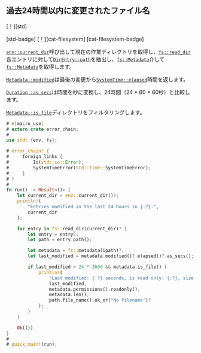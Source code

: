## <!--File names that have been modified in the last 24 hours--> 過去24時間以内に変更されたファイル名

<!--[!][std]-->
[！][std]
<!--[std-badge] [!][cat-filesystem]-->
[std-badge] [！][cat-filesystem]
[cat-filesystem-badge]
<!--Gets the current working directory by calling [`env::current_dir`], then for each entries in [`fs::read_dir`], extracts the [`DirEntry::path`] and gets the metada via [`fs::Metadata`].-->
[`env::current_dir`]呼び出して現在の作業ディレクトリを取得し、[`fs::read_dir`]各エントリに対して[`DirEntry::path`]を抽出し、[`fs::Metadata`]介して[`fs::Metadata`]を取得します。
<!--The [`Metadata::modified`] returns the [`SystemTime::elapsed`] time since last modification.-->
[`Metadata::modified`]は最後の変更から[`SystemTime::elapsed`]時間を返します。
<!--[`Duration::as_secs`] converts the time to seconds and compared with 24 hours (24 * 60 * 60 seconds).-->
[`Duration::as_secs`]は時間を秒に変換し、24時間（24 * 60 * 60秒）と比較します。
<!--[`Metadata::is_file`] filters out directories.-->
[`Metadata::is_file`]ディレクトリをフィルタリングします。

```rust
# #[macro_use]
# extern crate error_chain;
#
use std::{env, fs};

# error_chain! {
#     foreign_links {
#         Io(std::io::Error);
#         SystemTimeError(std::time::SystemTimeError);
#     }
# }
#
fn run() -> Result<()> {
    let current_dir = env::current_dir()?;
    println!(
        "Entries modified in the last 24 hours in {:?}:",
        current_dir
    );

    for entry in fs::read_dir(current_dir)? {
        let entry = entry?;
        let path = entry.path();

        let metadata = fs::metadata(&path)?;
        let last_modified = metadata.modified()?.elapsed()?.as_secs();

        if last_modified < 24 * 3600 && metadata.is_file() {
            println!(
                "Last modified: {:?} seconds, is read only: {:?}, size: {:?} bytes, filename: {:?}",
                last_modified,
                metadata.permissions().readonly(),
                metadata.len(),
                path.file_name().ok_or("No filename")?
            );
        }
    }

    Ok(())
}
#
# quick_main!(run);
```

<!--[`DirEntry::path`]: https://doc.rust-lang.org/std/fs/struct.DirEntry.html#method.path
 [`Duration::as_secs`]: https://doc.rust-lang.org/std/time/struct.Duration.html#method.as_secs
 [`env::current_dir`]: https://doc.rust-lang.org/std/env/fn.current_dir.html
 [`fs::Metadata`]: https://doc.rust-lang.org/std/fs/struct.Metadata.html
 [`fs::read_dir`]: https://doc.rust-lang.org/std/fs/fn.read_dir.html
 [`Metadata::is_file`]: https://doc.rust-lang.org/std/fs/struct.Metadata.html#method.is_file
 [`Metadata::modified`]: https://doc.rust-lang.org/std/fs/struct.Metadata.html#method.modified
 [`SystemTime::elapsed`]: https://doc.rust-lang.org/std/time/struct.SystemTime.html#method.elapsed
-->
[`DirEntry::path`]: https://doc.rust-lang.org/std/fs/struct.DirEntry.html#method.path
 [`Duration::as_secs`]: https://doc.rust-lang.org/std/time/struct.Duration.html#method.as_secs
 [`env::current_dir`]: https://doc.rust-lang.org/std/env/fn.current_dir.html
 [`fs::Metadata`]: https://doc.rust-lang.org/std/fs/struct.Metadata.html
 [`fs::read_dir`]: https://doc.rust-lang.org/std/fs/fn.read_dir.html
 [`Metadata::is_file`]: https://doc.rust-lang.org/std/fs/struct.Metadata.html#method.is_file
 [`Metadata::modified`]: https://doc.rust-lang.org/std/fs/struct.Metadata.html#method.modified
 [`SystemTime::elapsed`]: https://doc.rust-lang.org/std/time/struct.SystemTime.html#method.elapsed

